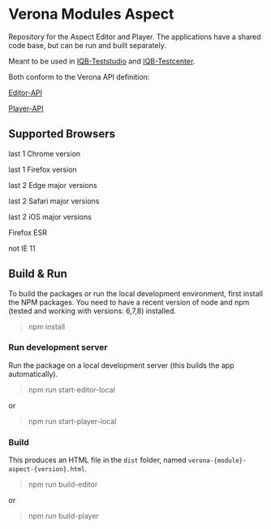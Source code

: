 # Verona Modules Aspect

Repository for the Aspect Editor and Player. The applications have a shared code base, but can be run and built separately.

Meant to be used in [IQB-Teststudio](https://github.com/iqb-berlin/teststudio-lite-setup) and [IQB-Testcenter](https://github.com/iqb-berlin/testcenter-setup).

Both conform to the Verona API definition:

[Editor-API](https://verona-interfaces.github.io/editor/)

[Player-API](https://verona-interfaces.github.io/player/)

## Supported Browsers
last 1 Chrome version

last 1 Firefox version

last 2 Edge major versions

last 2 Safari major versions

last 2 iOS major versions

Firefox ESR

not IE 11


## Build & Run

To build the packages or run the local development environment, first install the NPM packages. You need to have a recent version of node and npm (tested and working with versions: 6,7,8) installed.
> npm install

### Run development server
Run the package on a local development server (this builds the app automatically).

>npm run start-editor-local

or

>npm run start-player-local

### Build
This produces an HTML file in the `dist` folder, named `verona-{module}-aspect-{version}.html`.

>npm run build-editor

or

>npm run build-player
